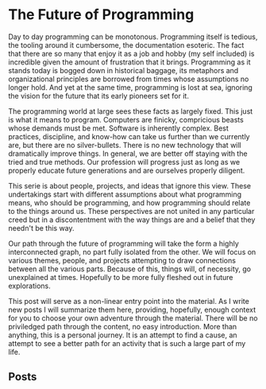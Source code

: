 # The Future of Programming

Day to day programming can be monotonous. Programming itself is tedious, the tooling around it cumbersome, the documentation esoteric. The fact that there are so many that enjoy it as a job and hobby (my self included) is incredible given the amount of frustration that it brings. Programming as it stands today is bogged down in historical baggage, its metaphors and organizational principles are borrowed from times whose assumptions no longer hold. And yet at the same time, programming is lost at sea, ignoring the vision for the future that its early pioneers set for it.

The programming world at large sees these facts as largely fixed. This just is what it means to program. Computers are finicky, compricious beasts whose demands must be met. Software is inherently complex. Best practices, discipline, and know-how can take us further than we currently are, but there are no silver-bullets. There is no new technology that will dramatically improve things. In general, we are better off staying with the tried and true methods. Our profession will progress just as long as we properly educate future generations and are ourselves properly diligent.

This serie is about people, projects, and ideas that ignore this view. These undertakings start with different assumptions about what programming means, who should be programming, and how programming should relate to the things around us. These perspectives are not united in any particular creed but in a discontentment with the way things are and a belief that they needn't be this way.

Our path through the future of programming will take the form a highly interconnected graph, no part fully isolated from the other. We will focus on various themes, people, and projects attempting to draw connections between all the various parts. Because of this, things will, of necessity, go unexplained at times. Hopefully to be more fully fleshed out in future explorations.

This post will serve as a non-linear entry point into the material. As I write new posts I will summarize them here, providing, hopefully, enough context for you to choose your own adventure through the material. There will be no priviledged path through the content, no easy introduction. More than anything, this is a personal journey. It is an attempt to find a cause, an attempt to see a better path for an activity that is such a large part of my life.

## Posts

